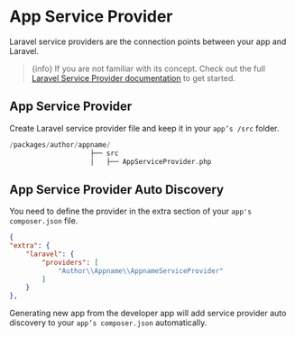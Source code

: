 # App Service Provider

Laravel service providers are the connection points between your app and Laravel. 

> {info} If you are not familiar with its concept. Check out the full [Laravel Service Provider documentation](https://laravel.com/docs/master/packages) to get started. 

## App Service Provider 

Create Laravel service provider file and keep it in your `app’s /src` folder. 

```php
/packages/author/appname/
                    ├── src
                    │   ├── AppServiceProvider.php
```

## App Service Provider Auto Discovery  

You need to define the provider in the extra section of your `app's composer.json` file. 

```json
{
"extra": {
    "laravel": {
        "providers": [
            "Author\\Appname\\AppnameServiceProvider"
        ] 
    }
},
```

Generating new app from the developer app will add service provider auto discovery to your `app’s composer.json` automatically. 

 
